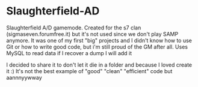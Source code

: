 # Slaughterfield-AD

Slaughterfield A/D gamemode. Created for the s7 clan (sigmaseven.forumfree.it) but it's not used since we don't play SAMP anymore. It was one of my first "big" projects and I didn't know how to use Git or how to write good code, but i'm still proud of the GM after all. Uses MySQL to read data if I recover a dump I will add it

I decided to share it to don't let it die in a folder and because I loved create it :) It's not the best example of "good" "clean" "efficient" code but aannnyywway